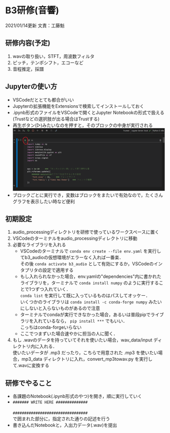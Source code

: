 # B3研修(音響)

2021/01/14更新
文責：工藤魁

## 研修内容(予定)
1. wavの取り扱い，STFT，周波数フィルタ
1. ピッチ，テンポシフト，エコーなど
1. 音程推定，採譜

## Jupyterの使い方
- VSCodeだととても都合がいい
- Jupyterの拡張機能をExtensionsで検索してインストールしておく
- .ipynb形式のファイルをVSCodeで開くとJupyter Notebookの形式で扱える(Trustなどの選択肢が出る場合はTrustする)
- 再生ボタン(▷)みたいなのを押すと，そのブロックの中身が実行される
![画像1](./fig_formd/fig1.png)
- ブロックごとに実行でき，変数はブロックをまたいで有効なので，たくさんグラフを表示したい時など便利


## 初期設定
1. audio_processingディレクトリを研修で使っているワークスペースに置く
1. VSCodeのターミナルをaudio_processingディレクトリに移動
1. 必要なライブラリを入れる
    - VSCodeのターミナルで `conda env create --file env.yaml` を実行してb3_audioの仮想環境がエラーなく入れば一番楽．<br>その後 `conda activate b3_audio` として有効にするか，VSCodeのインタプリタの設定で適用する
    - もし入れられなかった場合，env.yamlの"dependencies"内に書かれたライブラリを，ターミナルで `conda install numpy` のように実行することで1つずつ入れていく．<br> `conda list` を実行して既に入っているものはパスしてオッケー．<br>いくつかのライブラリは `conda install -c conda-forge numpy` みたいにしないと入らないものがあるので注意
    - ターミナルでcondaが実行できなかった場合，あるいは普段pipでライブラリを入れているなら， `pip install ***` でもいい．<br>こっちはconda-forgeいらない
    - ここでつまずいた場合速やかに担当の人に聞く．
1. もし .wavのデータを持っていてそれを使いたい場合，wav_data/input ディレクトリ内に入れる．<br>使いたいデータが .mp3 だったり，こちらで用意された .mp3 を使いたい場合，mp3_data ディレクトリに入れ，convert_mp3towav.py を実行して.wavに変換する


## 研修でやること
- 各課題のNotebook(.ipynb形式のやつ)を開き，順に実行していく
- ``####### WRITE HERE ##############``  <br><br>``#################################``<br>で囲まれた部分に，指定された通りの記述を行う
- 書き込んだNotebookと，入出力データ(.wav)を提出